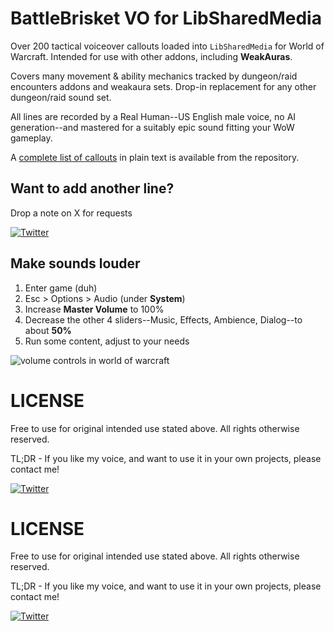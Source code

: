# BattleBrisket VO for LibSharedMedia

Over 200 tactical voiceover callouts loaded into `LibSharedMedia` for World of Warcraft. Intended for use with other addons, including **WeakAuras**.

Covers many movement & ability mechanics tracked by dungeon/raid encounters addons and weakaura sets. Drop-in replacement for any other dungeon/raid sound set.

All lines are recorded by a Real Human--US English male voice, no AI generation--and mastered for a suitably epic sound fitting your WoW gameplay.

A [complete list of callouts](https://github.com/BattleBrisket/sharedmedia-battlebrisket-vo/blob/master/callout-list.txt) in plain text is available from the repository.

Want to add another line?
-------------------------

Drop a note on X for requests

[![Twitter](https://img.shields.io/twitter/url/https/twitter.com/battlebrisket.svg?style=social&label=@battlebrisket)](https://twitter.com/battlebrisket)

Make sounds louder
------------------

1.  Enter game (duh)
2.  Esc > Options > Audio (under **System**)
3.  Increase **Master Volume** to 100%
4.  Decrease the other 4 sliders--Music, Effects, Ambience, Dialog--to about **50%**
5.  Run some content, adjust to your needs


![volume controls in world of warcraft](https://media.forgecdn.net/attachments/description/1009923/description_3f7ef07b-2ec3-4310-b444-005a2c5464b9.png)

LICENSE
=======

Free to use for original intended use stated above. All rights otherwise reserved.

TL;DR - If you like my voice, and want to use it in your own projects, please contact me!

[![Twitter](https://img.shields.io/twitter/url/https/twitter.com/battlebrisket.svg?style=social&label=@battlebrisket)](https://twitter.com/battlebrisket)



# LICENSE

Free to use for original intended use stated above. All rights otherwise reserved.

TL;DR - If you like my voice, and want to use it in your own projects, please contact me!

[![Twitter](https://img.shields.io/twitter/url/https/twitter.com/battlebrisket.svg?style=social&label=%20%40battlebrisket)](https://twitter.com/battlebrisket)
